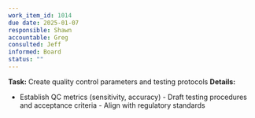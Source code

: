 ```yaml
---
work_item_id: 1014
due date: 2025-01-07
responsible: Shawn
accountable: Greg
consulted: Jeff
informed: Board
status: ""
---
```


**Task:** Create quality control parameters and testing protocols
**Details:**
- Establish QC metrics (sensitivity, accuracy) - Draft testing procedures and acceptance criteria - Align with regulatory standards
